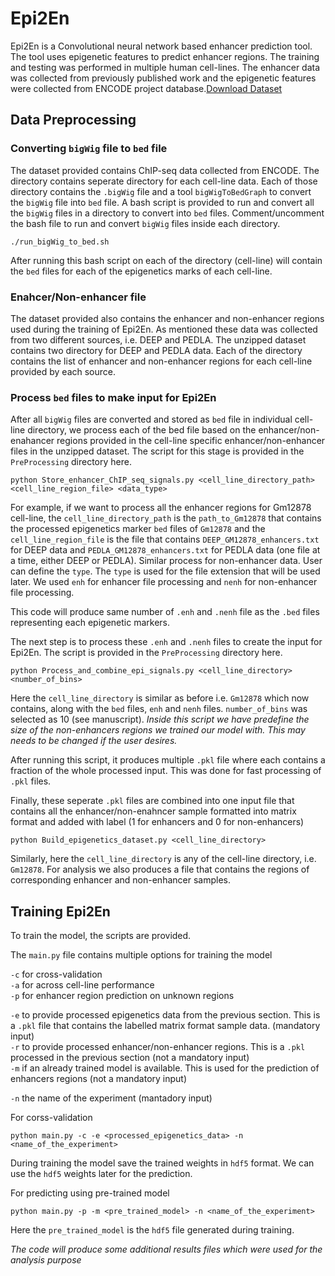 # Epi2En

Epi2En is a Convolutional neural network based enhancer prediction tool. The tool uses epigenetic features to predict enhancer regions. The training and testing was performed in multiple human cell-lines. The enhancer data was collected from previously published work and the epigenetic features were collected from ENCODE project database.[Download Dataset](https://drive.google.com/file/d/1tolBQdJW1fSmFIUBYHnU6nsciraYU4Jn/view?usp=sharing)

## Data Preprocessing

### Converting `bigWig` file to `bed` file
The dataset provided contains ChIP-seq data collected from ENCODE. The directory contains seperate directory for each cell-line data. Each of those directory contains the `.bigWig` file and a tool `bigWigToBedGraph` to convert the `bigWig` file into `bed` file. A bash script is provided to run and convert all the `bigWig` files in a directory to convert into `bed` files. Comment/uncomment the bash file to run and convert `bigWig` files inside each directory.

```
./run_bigWig_to_bed.sh
```

After running this bash script on each of the directory (cell-line) will contain the `bed` files for each of the epigenetics marks of each cell-line.

### Enahcer/Non-enhancer file
The dataset provided also contains the enhancer and non-enhancer regions used during the training of Epi2En. As mentioned these data was collected from two different sources, i.e. DEEP and PEDLA. The unzipped dataset contains two directory for DEEP and PEDLA data. Each of the directory contains the list of enhancer and non-enhancer regions for each cell-line provided by each source.


### Process `bed` files to make input for Epi2En

After all `bigWig` files are converted and stored as `bed` file in individual cell-line directory, we process each of the bed file based on the enhancer/non-enahancer regions provided in the cell-line specific enhancer/non-enhancer files in the unzipped dataset. The script for this stage is provided in the `PreProcessing` directory here.

```
python Store_enhancer_ChIP_seq_signals.py <cell_line_directory_path> <cell_line_region_file> <data_type>
```

For example, if we want to process all the enhancer regions for Gm12878 cell-line, the `cell_line_directory_path` is the `path_to_Gm12878` that contains the processed epigenetics marker `bed` files of `Gm12878` and the `cell_line_region_file` is the file that contains `DEEP_GM12878_enhancers.txt` for DEEP data and `PEDLA_GM12878_enhancers.txt` for PEDLA data (one file at a time, either DEEP or PEDLA). Similar process for non-enhancer data. User can define the `type`. The `type` is used for the file extension that will be used later. We used `enh` for enhancer file processing and `nenh` for non-enhancer file processing. 

This code will produce same number of `.enh` and `.nenh` file as the `.bed` files representing each epigenetic markers.

The next step is to process these `.enh` and `.nenh` files to create the input for Epi2En. The script is provided in the `PreProcessing` directory here.

```
python Process_and_combine_epi_signals.py <cell_line_directory> <number_of_bins>
```

Here the `cell_line_directory` is similar as before i.e. `Gm12878` which now contains, along with the `bed` files, `enh` and `nenh` files. `number_of_bins` was selected as 10 (see manuscript). *Inside this script we have predefine the size of the non-enhancers regions we trained our model with. This may needs to be changed if the user desires.*

After running this script, it produces multiple `.pkl` file where each contains a fraction of the whole processed input. This was done for fast processing of `.pkl` files.

Finally, these seperate `.pkl` files are combined into one input file that contains all the enhancer/non-enahncer sample formatted into matrix format and added with label (1 for enhancers and 0 for non-enhancers)

```
python Build_epigenetics_dataset.py <cell_line_directory>
```

Similarly, here the `cell_line_directory` is any of the cell-line directory, i.e. `Gm12878`. For analysis we also produces a file that contains the regions of corresponding enhancer and non-enhancer samples.


## Training Epi2En

To train the model, the scripts are provided.

The `main.py` file contains multiple options for training the model

`-c` for cross-validation  
`-a` for across cell-line performance  
`-p` for enhancer region prediction on unknown regions  
  
`-e` to provide processed epigenetics data from the previous section. This is a `.pkl` file that contains the labelled matrix format sample data. (mandatory input)  
`-r` to provide processed enhancer/non-enhancer regions. This is a `.pkl` processed in the previous section (not a mandatory input)  
`-m` if an already trained model is available. This is used for the prediction of enhancers regions (not a mandatory input)  
  
`-n` the name of the experiment (mantadory input)  


For corss-validation

```
python main.py -c -e <processed_epigenetics_data> -n <name_of_the_experiment>
```

During training the model save the trained weights in `hdf5` format. We can use the `hdf5` weights later for the prediction.
  
For predicting using pre-trained model

```
python main.py -p -m <pre_trained_model> -n <name_of_the_experiment>
```

Here the `pre_trained_model` is the `hdf5` file generated during training. 

*The code will produce some additional results files which were used for the analysis purpose*
